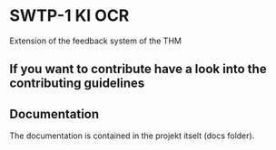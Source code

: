 # SWTP-1 KI OCR 

Extension of the feedback system of the THM

## If you want to contribute have a look into the contributing guidelines 

## Documentation

The documentation is contained in the projekt itselt (docs folder).
